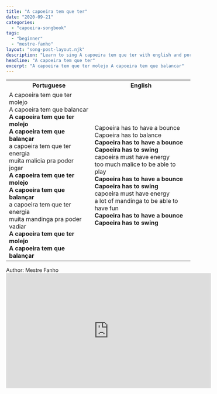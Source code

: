 ```yaml
---
title: "A capoeira tem que ter"
date: "2020-09-21"
categories:
  - "capoeira-songbook"
tags:
  - "beginner"
  - "mestre-fanho"
layout: "song-post-layout.njk"
description: "Learn to sing A capoeira tem que ter with english and portuguese translations along with a video to help you learn."
headline: "A capoeira tem que ter"
excerpt: "A capoeira tem que ter molejo A capoeira tem que balancar"
---
```


<table class="capoeira-table">
    <tr class="header-row">
        <th>Portuguese</th>
        <th>English</th>
    </tr>
    <tr>
        <td>A capoeira tem que ter molejo<br>A capoeira tem que balancar<br><strong>A capoeira tem que ter molejo<br>A capoeira tem que balançar</strong><br>a capoeira tem que ter energia<br>muita malicia pra poder jogar<br><strong>A capoeira tem que ter molejo<br>A capoeira tem que balançar</strong><br>a capoeira tem que ter energia<br>muita mandinga pra poder vadiar<br><strong>A capoeira tem que ter molejo<br>A capoeira tem que balançar</strong></td>
        <td>Capoeira has to have a bounce<br>Capoeira has to balance<br><strong>Capoeira has to have a bounce<br>Capoeira has to swing</strong><br>capoeira must have energy<br>too much malice to be able to play<br><strong>Capoeira has to have a bounce<br>Capoeira has to swing</strong><br>capoeira must have energy<br>a lot of mandinga to be able to have fun<br><strong>Capoeira has to have a bounce<br>Capoeira has to swing</strong></td>
    </tr>
</table>

<figcaption>Author: Mestre Fanho</figcaption>

<iframe width="560" height="315" src="https://www.youtube.com/embed/RkPdDZvuvgw" title="YouTube video player" frameborder="0" allow="accelerometer; autoplay; clipboard-write; encrypted-media; gyroscope; picture-in-picture" allowfullscreen></iframe>